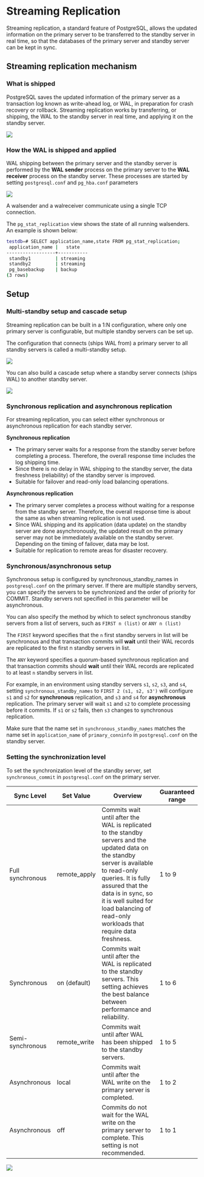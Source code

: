 # Streaming Replication

Streaming replication, a standard feature of PostgreSQL, allows the updated information on the primary server to be transferred to the standby server in real time, so that the databases of the primary server and standby server can be kept in sync.

## Streaming replication mechanism

### What is shipped

PostgreSQL saves the updated information of the primary server as a transaction log known as write-ahead log, or WAL, in preparation for crash recovery or rollback. Streaming replication works by transferring, or shipping, the WAL to the standby server in real time, and applying it on the standby server.

![](https://user-images.githubusercontent.com/17776979/198082725-f4303de3-37f8-422c-8f24-6922e620955b.png)

### How the WAL is shipped and applied

WAL shipping between the primary server and the standby server is performed by the **WAL sender** process on the primary server to the **WAL receiver** process on the standby server. These processes are started by setting `postgresql.conf` and `pg_hba.conf` parameters

![](https://user-images.githubusercontent.com/17776979/198082906-61f0dcfe-951e-410a-90a8-f08cb8ec1271.png)

A walsender and a walreceiver communicate using a single TCP connection.

The `pg_stat_replication` view shows the state of all running walsenders. An example is shown below:

```bash
testdb=# SELECT application_name,state FROM pg_stat_replication;
 application_name |   state
------------------+-----------
 standby1         | streaming
 standby2         | streaming
 pg_basebackup    | backup
(3 rows)
```

## Setup

### Multi-standby setup and cascade setup

Streaming replication can be built in a 1:N configuration, where only one primary server is configurable, but multiple standby servers can be set up.

The configuration that connects (ships WAL from) a primary server to all standby servers is called a multi-standby setup.

![](https://user-images.githubusercontent.com/17776979/198083204-82e810dd-07de-4324-bb35-40c0e71bfe58.png)

You can also build a cascade setup where a standby server connects (ships WAL) to another standby server.

![](https://user-images.githubusercontent.com/17776979/198083224-f337633c-9ba5-4025-9bfc-3a992be9ab30.png)

### Synchronous replication and asynchronous replication

For streaming replication, you can select either synchronous or asynchronous replication for each standby server.

**Synchronous replication**

- The primary server waits for a response from the standby server before completing a process.
  Therefore, the overall response time includes the log shipping time.
- Since there is no delay in WAL shipping to the standby server, the data freshness (reliability) of the standby server is improved.
- Suitable for failover and read-only load balancing operations.

**Asynchronous replication**

- The primary server completes a process without waiting for a response from the standby server. Therefore, the overall response time is about the same as when streaming replication is not used.
- Since WAL shipping and its application (data update) on the standby server are done asynchronously, the updated result on the primary server may not be immediately available on the standby server. Depending on the timing of failover, data may be lost.
- Suitable for replication to remote areas for disaster recovery.

### Synchronous/asynchronous setup

Synchronous setup is configured by synchronous_standby_names in `postgresql.conf` on the primary server. If there are multiple standby servers, you can specify the servers to be synchronized and the order of priority for COMMIT. Standby servers not specified in this parameter will be asynchronous.

You can also specify the method by which to select synchronous standby servers from a list of servers, such as `FIRST n (list)` or `ANY n (list)`

The `FIRST` keyword specifies that the `n` first standby servers in list will be synchronous and that transaction commits will **wait** until their WAL records are replicated to the first n standby servers in list.

The `ANY` keyword specifies a quorum-based synchronous replication and that transaction commits should **wait** until their WAL records are replicated to at least `n` standby servers in list.

For example, in an environment using standby servers `s1`, `s2`, `s3`, and `s4`, setting `synchronous_standby_names` to `FIRST 2 (s1, s2, s3')` will configure `s1` and `s2` for **synchronous** replication, and `s3` and `s4` for **asynchronous** replication. The primary server will wait `s1` and `s2` to complete processing before it commits. If `s1` or `s2` fails, then `s3` changes to synchronous replication.

Make sure that the name set in `synchronous_standby_names` matches the name set in `application_name` of `primary_conninfo` in `postgresql.conf` on the standby server.

### Setting the synchronization level

To set the synchronization level of the standby server, set `synchronous_commit` in `postgresql.conf` on the primary server.

| Sync Level       | Set Value    | Overview                                                                                                                                                                                                                                                                                      | Guaranteed range |
| ---------------- | ------------ | --------------------------------------------------------------------------------------------------------------------------------------------------------------------------------------------------------------------------------------------------------------------------------------------- | ---------------- |
| Full synchronous | remote_apply | Commits wait until after the WAL is replicated to the standby servers and the updated data on the standby server is available to read-only queries. It is fully assured that the data is in sync, so it is well suited for load balancing of read-only workloads that require data freshness. | 1 to 9           |
| Synchronous      | on (default) | Commits wait until after the WAL is replicated to the standby servers. This setting achieves the best balance between performance and reliability.                                                                                                                                            | 1 to 6           |
| Semi-synchronous | remote_write | Commits wait until after WAL has been shipped to the standby servers.                                                                                                                                                                                                                         | 1 to 5           |
| Asynchronous     | local        | Commits wait until after the WAL write on the primary server is completed.                                                                                                                                                                                                                    | 1 to 2           |
| Asynchronous     | off          | Commits do not wait for the WAL write on the primary server to complete. This setting is not recommended.                                                                                                                                                                                     | 1 to 1           |

![](https://user-images.githubusercontent.com/17776979/198086492-4a24474a-cef4-4e39-8c4c-e4b63afcf025.png) 
